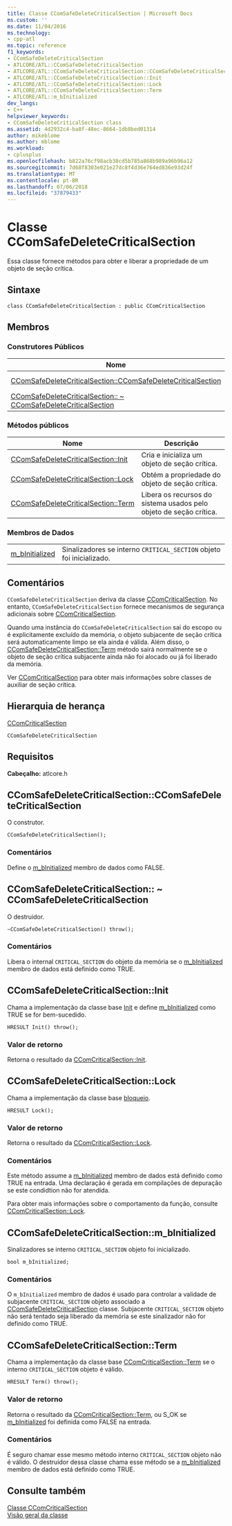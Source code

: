 ```yaml
---
title: Classe CComSafeDeleteCriticalSection | Microsoft Docs
ms.custom: ''
ms.date: 11/04/2016
ms.technology:
- cpp-atl
ms.topic: reference
f1_keywords:
- CComSafeDeleteCriticalSection
- ATLCORE/ATL::CComSafeDeleteCriticalSection
- ATLCORE/ATL::CComSafeDeleteCriticalSection::CComSafeDeleteCriticalSection
- ATLCORE/ATL::CComSafeDeleteCriticalSection::Init
- ATLCORE/ATL::CComSafeDeleteCriticalSection::Lock
- ATLCORE/ATL::CComSafeDeleteCriticalSection::Term
- ATLCORE/ATL::m_bInitialized
dev_langs:
- C++
helpviewer_keywords:
- CComSafeDeleteCriticalSection class
ms.assetid: 4d2932c4-ba8f-48ec-8664-1db8bed01314
author: mikeblome
ms.author: mblome
ms.workload:
- cplusplus
ms.openlocfilehash: b822a76cf98acb38cd5b785a868b989a96b96a12
ms.sourcegitcommit: 7d68f8303e021e27dc8f4d36e764ed836e93d24f
ms.translationtype: MT
ms.contentlocale: pt-BR
ms.lasthandoff: 07/06/2018
ms.locfileid: "37879433"
---
```

# <a name="ccomsafedeletecriticalsection-class"></a>Classe CComSafeDeleteCriticalSection
Essa classe fornece métodos para obter e liberar a propriedade de um objeto de seção crítica.  
  
## <a name="syntax"></a>Sintaxe  
  
```
class CComSafeDeleteCriticalSection : public CComCriticalSection
```  
  
## <a name="members"></a>Membros  
  
### <a name="public-constructors"></a>Construtores Públicos  
  
|Nome|Descrição|  
|----------|-----------------|  
|[CComSafeDeleteCriticalSection::CComSafeDeleteCriticalSection](#ccomsafedeletecriticalsection)|O construtor.|  
|[CComSafeDeleteCriticalSection:: ~ CComSafeDeleteCriticalSection](#dtor)|O destruidor.|  
  
### <a name="public-methods"></a>Métodos públicos  
  
|Nome|Descrição|  
|----------|-----------------|  
|[CComSafeDeleteCriticalSection::Init](#init)|Cria e inicializa um objeto de seção crítica.|  
|[CComSafeDeleteCriticalSection::Lock](#lock)|Obtém a propriedade do objeto de seção crítica.|  
|[CComSafeDeleteCriticalSection::Term](#term)|Libera os recursos do sistema usados pelo objeto de seção crítica.|  
  
### <a name="data-members"></a>Membros de Dados  
  
|||  
|-|-|  
|[m_bInitialized](#m_binitialized)|Sinalizadores se interno `CRITICAL_SECTION` objeto foi inicializado.|  
  
## <a name="remarks"></a>Comentários  
 `CComSafeDeleteCriticalSection` deriva da classe [CComCriticalSection](../../atl/reference/ccomcriticalsection-class.md). No entanto, `CComSafeDeleteCriticalSection` fornece mecanismos de segurança adicionais sobre [CComCriticalSection](../../atl/reference/ccomcriticalsection-class.md).  
  
 Quando uma instância do `CComSafeDeleteCriticalSection` sai do escopo ou é explicitamente excluído da memória, o objeto subjacente de seção crítica será automaticamente limpo se ela ainda é válida. Além disso, o [CComSafeDeleteCriticalSection::Term](#term) método sairá normalmente se o objeto de seção crítica subjacente ainda não foi alocado ou já foi liberado da memória.  
  
 Ver [CComCriticalSection](../../atl/reference/ccomcriticalsection-class.md) para obter mais informações sobre classes de auxiliar de seção crítica.  
  
## <a name="inheritance-hierarchy"></a>Hierarquia de herança  
 [CComCriticalSection](../../atl/reference/ccomcriticalsection-class.md)  
  
 `CComSafeDeleteCriticalSection`  
  
## <a name="requirements"></a>Requisitos  
 **Cabeçalho:** atlcore.h  
  
##  <a name="ccomsafedeletecriticalsection"></a>  CComSafeDeleteCriticalSection::CComSafeDeleteCriticalSection  
 O construtor.  
  
```
CComSafeDeleteCriticalSection();
```  
  
### <a name="remarks"></a>Comentários  
 Define o [m_bInitialized](#m_binitialized) membro de dados como FALSE.  
  
##  <a name="dtor"></a>  CComSafeDeleteCriticalSection:: ~ CComSafeDeleteCriticalSection  
 O destruidor.  
  
```
~CComSafeDeleteCriticalSection() throw();
```  
  
### <a name="remarks"></a>Comentários  
 Libera o internal `CRITICAL_SECTION` do objeto da memória se o [m_bInitialized](#m_binitialized) membro de dados está definido como TRUE.  
  
##  <a name="init"></a>  CComSafeDeleteCriticalSection::Init  
 Chama a implementação da classe base [Init](/visualstudio/debugger/init) e define [m_bInitialized](#m_binitialized) como TRUE se for bem-sucedido.  
  
```
HRESULT Init() throw();
```  
  
### <a name="return-value"></a>Valor de retorno  
 Retorna o resultado da [CComCriticalSection::Init](../../atl/reference/ccomcriticalsection-class.md#init).  
  
##  <a name="lock"></a>  CComSafeDeleteCriticalSection::Lock  
Chama a implementação da classe base [bloqueio](ccomcriticalsection-class.md#lock).  

  
```
HRESULT Lock();
```  
  
### <a name="return-value"></a>Valor de retorno  
 Retorna o resultado da [CComCriticalSection::Lock](../../atl/reference/ccomcriticalsection-class.md#lock).  
  
### <a name="remarks"></a>Comentários  
 Este método assume a [m_bInitialized](#m_binitialized) membro de dados está definido como TRUE na entrada. Uma declaração é gerada em compilações de depuração se este condidtion não for atendida.  
  
 Para obter mais informações sobre o comportamento da função, consulte [CComCriticalSection::Lock](../../atl/reference/ccomcriticalsection-class.md#lock).  
  
##  <a name="m_binitialized"></a>  CComSafeDeleteCriticalSection::m_bInitialized  
 Sinalizadores se interno `CRITICAL_SECTION` objeto foi inicializado.  
  
```
bool m_bInitialized;
```  
  
### <a name="remarks"></a>Comentários  
 O `m_bInitialized` membro de dados é usado para controlar a validade de subjacente `CRITICAL_SECTION` objeto associado a [CComSafeDeleteCriticalSection](../../atl/reference/ccomsafedeletecriticalsection-class.md) classe. Subjacente `CRITICAL_SECTION` objeto não será tentado seja liberado da memória se este sinalizador não for definido como TRUE.  
  
##  <a name="term"></a>  CComSafeDeleteCriticalSection::Term  
 Chama a implementação da classe base [CComCriticalSection::Term](../../atl/reference/ccomcriticalsection-class.md#term) se o interno `CRITICAL_SECTION` objeto é válido.  
  
```
HRESULT Term() throw();
```  
  
### <a name="return-value"></a>Valor de retorno  
 Retorna o resultado da [CComCriticalSection::Term](../../atl/reference/ccomcriticalsection-class.md#term), ou S_OK se [m_bInitialized](#m_binitialized) foi definida como FALSE na entrada.  
  
### <a name="remarks"></a>Comentários  
 É seguro chamar esse mesmo método interno `CRITICAL_SECTION` objeto não é válido. O destruidor dessa classe chama esse método se a [m_bInitialized](#m_binitialized) membro de dados está definido como TRUE.  
  
## <a name="see-also"></a>Consulte também  
 [Classe CComCriticalSection](../../atl/reference/ccomcriticalsection-class.md)   
 [Visão geral da classe](../../atl/atl-class-overview.md)
